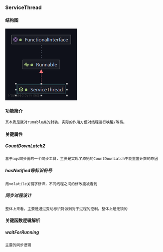 ### ServiceThread
#### 结构图

![ServiceThread](./ServiceThread.png)

#### 功能简介

```tex
其本质是就对runable类的封装，实际的作用方便对线程进行唤醒/等待。
```
#### 关键属性
##### CountDownLatch2
```tex 
基于aqs同步器的一个同步工具，主要是实现了原始的CountDownLatch不能重置计数的原因
```
##### hasNotified等标识符号
```text
用volatile关键字修饰，不同线程之间的修改能被看到
```
##### 同步过程设计
```text
整体上来看，主要是通过变动标识符做到对于过程的控制。整体上是无锁的
```
#### 关键函数逻辑解析
##### waitForRunning
```text
主要的同步逻辑
```

